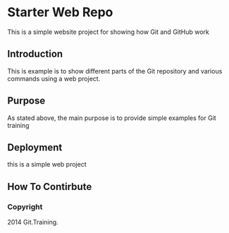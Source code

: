# Starter Web Repo

This is a simple website project for showing how Git and GitHub work

## Introduction
This is example is to show different parts of the Git repository and various commands using a web project.
## Purpose

As stated above, the main purpose is to provide simple examples for Git training


## Deployment

this is a simple web project

## How To Contirbute

### Copyright

2014 Git.Training.